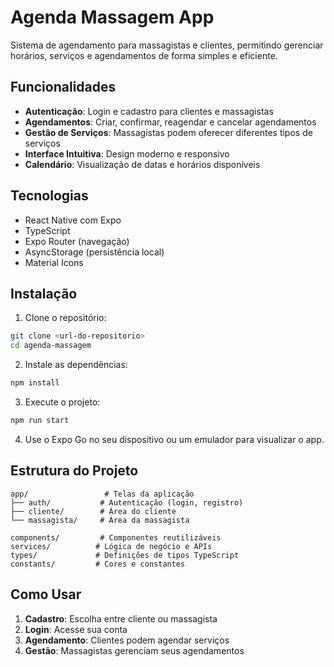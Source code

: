 # Agenda Massagem App

Sistema de agendamento para massagistas e clientes, permitindo gerenciar horários, serviços e agendamentos de forma simples e eficiente.

## Funcionalidades

- **Autenticação**: Login e cadastro para clientes e massagistas
- **Agendamentos**: Criar, confirmar, reagendar e cancelar agendamentos
- **Gestão de Serviços**: Massagistas podem oferecer diferentes tipos de serviços
- **Interface Intuitiva**: Design moderno e responsivo
- **Calendário**: Visualização de datas e horários disponíveis

## Tecnologias

- React Native com Expo
- TypeScript
- Expo Router (navegação)
- AsyncStorage (persistência local)
- Material Icons

## Instalação

1. Clone o repositório:
```bash
git clone <url-do-repositorio>
cd agenda-massagem
```

2. Instale as dependências:
```bash
npm install
```

3. Execute o projeto:
```bash
npm run start
```

4. Use o Expo Go no seu dispositivo ou um emulador para visualizar o app.

## Estrutura do Projeto

```
app/                 # Telas da aplicação
├── auth/           # Autenticação (login, registro)
├── cliente/        # Área do cliente
└── massagista/     # Área da massagista

components/         # Componentes reutilizáveis
services/          # Lógica de negócio e APIs
types/             # Definições de tipos TypeScript
constants/         # Cores e constantes
```

## Como Usar

1. **Cadastro**: Escolha entre cliente ou massagista
2. **Login**: Acesse sua conta
3. **Agendamento**: Clientes podem agendar serviços
4. **Gestão**: Massagistas gerenciam seus agendamentos

